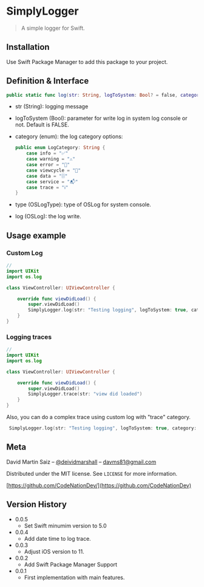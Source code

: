 # SimplyLogger
> A simple logger for Swift.

## Installation
Use Swift Package Manager to add this package to your project.

## Definition & Interface
```swift
public static func log(str: String, logToSystem: Bool? = false, category: LogCategory, type: OSLogType? = .debug, log: OSLog? = .default)
```
- str (String): logging message
- logToSystem (Bool): parameter for write log in system log console or not. Default is FALSE.
- category (enum): the log category options:
    ```swift 
    public enum LogCategory: String {
        case info = "✅"
        case warning = "⚠️"
        case error = "🧨"
        case viewcycle = "📱"
        case data = "🗄"
        case service = "📬"
        case trace = "ℹ️"
    }
    ```

- type (OSLogType): type of OSLog for system console.
- log (OSLog): the log write.

## Usage example
### Custom Log
```swift
//
import UIKit
import os.log

class ViewController: UIViewController {

    override func viewDidLoad() {
        super.viewDidLoad()
        SimplyLogger.log(str: "Testing logging", logToSystem: true, category: .error, type: .error)
    }
}
```
### Logging traces
```swift
//
import UIKit
import os.log

class ViewController: UIViewController {

    override func viewDidLoad() {
        super.viewDidLoad()
        SimplyLogger.trace(str: "view did loaded")
    }
}
```
Also, you can do a complex trace using custom log with "trace" category.
```swift 
 SimplyLogger.log(str: "Testing logging", logToSystem: true, category: .trace, type: .debug)
```

## Meta

David Martin Saiz – [@deividmarshall](https://twitter.com/deividmarshall) – davms81@gmail.com

Distributed under the MIT license. See ``LICENSE`` for more information.

[https://github.com/CodeNationDev/](https://github.com/CodeNationDev)

## Version History
* 0.0.5
  * Set Swift minumim version to 5.0
* 0.0.4
  * Add date time to log trace.
* 0.0.3
  * Adjust iOS version to 11.
* 0.0.2
  * Add Swift Package Manager Support
* 0.0.1
    * First implementation with main features.
